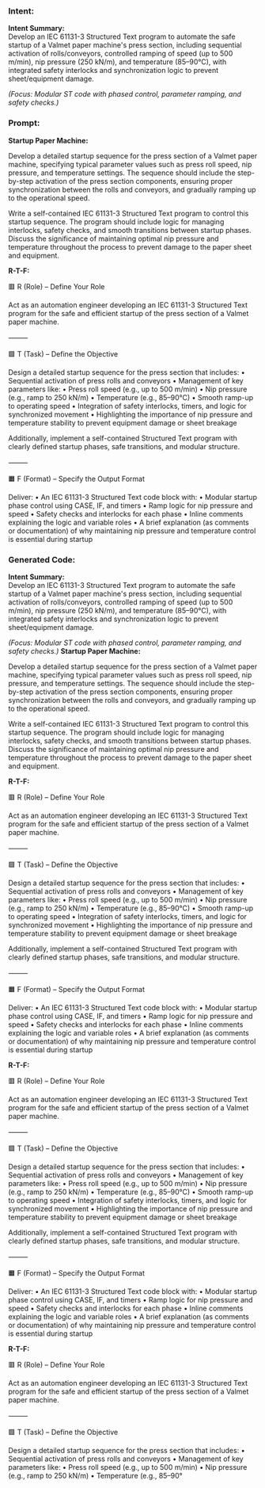 ### Intent:
**Intent Summary:**  
Develop an IEC 61131-3 Structured Text program to automate the safe startup of a Valmet paper machine's press section, including sequential activation of rolls/conveyors, controlled ramping of speed (up to 500 m/min), nip pressure (250 kN/m), and temperature (85–90°C), with integrated safety interlocks and synchronization logic to prevent sheet/equipment damage.  

*(Focus: Modular ST code with phased control, parameter ramping, and safety checks.)*

### Prompt:
**Startup Paper Machine:**

Develop a detailed startup sequence for the press section of a Valmet paper machine, specifying typical parameter values such as press roll speed, nip pressure, and temperature settings. The sequence should include the step-by-step activation of the press section components, ensuring proper synchronization between the rolls and conveyors, and gradually ramping up to the operational speed.

Write a self-contained IEC 61131-3 Structured Text program to control this startup sequence. The program should include logic for managing interlocks, safety checks, and smooth transitions between startup phases. Discuss the significance of maintaining optimal nip pressure and temperature throughout the process to prevent damage to the paper sheet and equipment.

**R-T-F:**

🟥 R (Role) – Define Your Role

Act as an automation engineer developing an IEC 61131-3 Structured Text program for the safe and efficient startup of the press section of a Valmet paper machine.

⸻

🟩 T (Task) – Define the Objective

Design a detailed startup sequence for the press section that includes:
	•	Sequential activation of press rolls and conveyors
	•	Management of key parameters like:
	•	Press roll speed (e.g., up to 500 m/min)
	•	Nip pressure (e.g., ramp to 250 kN/m)
	•	Temperature (e.g., 85–90°C)
	•	Smooth ramp-up to operating speed
	•	Integration of safety interlocks, timers, and logic for synchronized movement
	•	Highlighting the importance of nip pressure and temperature stability to prevent equipment damage or sheet breakage

Additionally, implement a self-contained Structured Text program with clearly defined startup phases, safe transitions, and modular structure.

⸻

🟧 F (Format) – Specify the Output Format

Deliver:
	•	An IEC 61131-3 Structured Text code block with:
	•	Modular startup phase control using CASE, IF, and timers
	•	Ramp logic for nip pressure and speed
	•	Safety checks and interlocks for each phase
	•	Inline comments explaining the logic and variable roles
	•	A brief explanation (as comments or documentation) of why maintaining nip pressure and temperature control is essential during startup

### Generated Code:
**Intent Summary:**  
Develop an IEC 61131-3 Structured Text program to automate the safe startup of a Valmet paper machine's press section, including sequential activation of rolls/conveyors, controlled ramping of speed (up to 500 m/min), nip pressure (250 kN/m), and temperature (85–90°C), with integrated safety interlocks and synchronization logic to prevent sheet/equipment damage.  

*(Focus: Modular ST code with phased control, parameter ramping, and safety checks.)*
**Startup Paper Machine:**

Develop a detailed startup sequence for the press section of a Valmet paper machine, specifying typical parameter values such as press roll speed, nip pressure, and temperature settings. The sequence should include the step-by-step activation of the press section components, ensuring proper synchronization between the rolls and conveyors, and gradually ramping up to the operational speed.

Write a self-contained IEC 61131-3 Structured Text program to control this startup sequence. The program should include logic for managing interlocks, safety checks, and smooth transitions between startup phases. Discuss the significance of maintaining optimal nip pressure and temperature throughout the process to prevent damage to the paper sheet and equipment.

**R-T-F:**

🟥 R (Role) – Define Your Role

Act as an automation engineer developing an IEC 61131-3 Structured Text program for the safe and efficient startup of the press section of a Valmet paper machine.

⸻

🟩 T (Task) – Define the Objective

Design a detailed startup sequence for the press section that includes:
	•	Sequential activation of press rolls and conveyors
	•	Management of key parameters like:
	•	Press roll speed (e.g., up to 500 m/min)
	•	Nip pressure (e.g., ramp to 250 kN/m)
	•	Temperature (e.g., 85–90°C)
	•	Smooth ramp-up to operating speed
	•	Integration of safety interlocks, timers, and logic for synchronized movement
	•	Highlighting the importance of nip pressure and temperature stability to prevent equipment damage or sheet breakage

Additionally, implement a self-contained Structured Text program with clearly defined startup phases, safe transitions, and modular structure.

⸻

🟧 F (Format) – Specify the Output Format

Deliver:
	•	An IEC 61131-3 Structured Text code block with:
	•	Modular startup phase control using CASE, IF, and timers
	•	Ramp logic for nip pressure and speed
	•	Safety checks and interlocks for each phase
	•	Inline comments explaining the logic and variable roles
	•	A brief explanation (as comments or documentation) of why maintaining nip pressure and temperature control is essential during startup

**R-T-F:**

🟥 R (Role) – Define Your Role

Act as an automation engineer developing an IEC 61131-3 Structured Text program for the safe and efficient startup of the press section of a Valmet paper machine.

⸻

🟩 T (Task) – Define the Objective

Design a detailed startup sequence for the press section that includes:
	•	Sequential activation of press rolls and conveyors
	•	Management of key parameters like:
	•	Press roll speed (e.g., up to 500 m/min)
	•	Nip pressure (e.g., ramp to 250 kN/m)
	•	Temperature (e.g., 85–90°C)
	•	Smooth ramp-up to operating speed
	•	Integration of safety interlocks, timers, and logic for synchronized movement
	•	Highlighting the importance of nip pressure and temperature stability to prevent equipment damage or sheet breakage

Additionally, implement a self-contained Structured Text program with clearly defined startup phases, safe transitions, and modular structure.

⸻

🟧 F (Format) – Specify the Output Format

Deliver:
	•	An IEC 61131-3 Structured Text code block with:
	•	Modular startup phase control using CASE, IF, and timers
	•	Ramp logic for nip pressure and speed
	•	Safety checks and interlocks for each phase
	•	Inline comments explaining the logic and variable roles
	•	A brief explanation (as comments or documentation) of why maintaining nip pressure and temperature control is essential during startup

**R-T-F:**

🟥 R (Role) – Define Your Role

Act as an automation engineer developing an IEC 61131-3 Structured Text program for the safe and efficient startup of the press section of a Valmet paper machine.

⸻

🟩 T (Task) – Define the Objective

Design a detailed startup sequence for the press section that includes:
	•	Sequential activation of press rolls and conveyors
	•	Management of key parameters like:
	•	Press roll speed (e.g., up to 500 m/min)
	•	Nip pressure (e.g., ramp to 250 kN/m)
	•	Temperature (e.g., 85–90°

